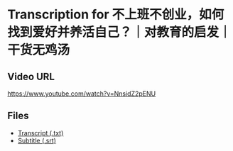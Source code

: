 # Transcription for 不上班不创业，如何找到爱好并养活自己？｜对教育的启发｜干货无鸡汤
## Video URL
https://www.youtube.com/watch?v=NnsidZ2pENU
 
## Files
- [Transcript (.txt)](./transcript.txt)
- [Subtitle (.srt)](./transcript.srt)
